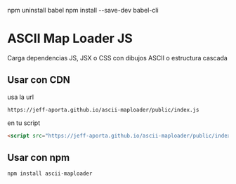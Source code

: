 npm uninstall babel
npm install --save-dev babel-cli

# ASCII Map Loader JS

Carga dependencias JS, JSX o CSS con dibujos ASCII o estructura cascada

## Usar con CDN

usa la url

```text
https://jeff-aporta.github.io/ascii-maploader/public/index.js
```

en tu script

```html
<script src="https://jeff-aporta.github.io/ascii-maploader/public/index.js"></script>
```

## Usar con npm

```bash
npm install ascii-maploader
```